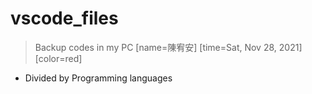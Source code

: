 # vscode_files
> Backup codes in my PC
> [name=陳宥安] [time=Sat, Nov 28, 2021] [color=red]
- Divided by Programming languages

